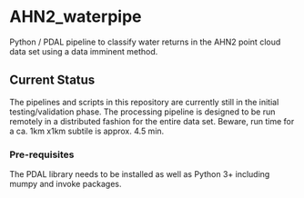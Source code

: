 # AHN2_waterpipe
Python / PDAL pipeline to classify water returns in the AHN2 point cloud data set using a data imminent method.

## Current Status
The pipelines and scripts in this repository are currently still in the initial testing/validation phase.
The processing pipeline is designed to be run remotely in a distributed fashion for the entire data set. Beware,
run time for a ca. 1km x1km subtile is approx. 4.5 min.

### Pre-requisites
The PDAL library needs to be installed as well as Python 3+ including mumpy and invoke packages. 

